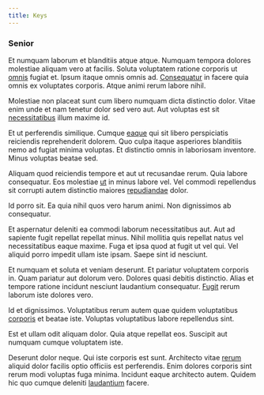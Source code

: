 ```yaml
---
title: Keys
---
```


### Senior

Et numquam laborum et blanditiis atque atque. Numquam tempora dolores molestiae aliquam vero at facilis. Soluta voluptatem ratione corporis ut [omnis](/dolore/odio/dignissimos/odio/moratorium.md) fugiat et. Ipsum itaque omnis omnis ad. [Consequatur](/dolore/et/calculate.md) in facere quia omnis ex voluptates corporis. Atque animi rerum labore nihil.

Molestiae non placeat sunt cum libero numquam dicta distinctio dolor. Vitae enim unde et nam tenetur dolor sed vero aut. Aut voluptas est sit [necessitatibus](/eos/libero/eveniet/personal_loan_account.md) illum maxime id.

Et ut perferendis similique. Cumque [eaque](/facere/eaque/maryland.md) qui sit libero perspiciatis reiciendis reprehenderit dolorem. Quo culpa itaque asperiores blanditiis nemo ad fugiat minima voluptas. Et distinctio omnis in laboriosam inventore. Minus voluptas beatae sed.

Aliquam quod reiciendis tempore et aut ut recusandae rerum. Quia labore consequatur. Eos molestiae [ut](/facere/eaque/com.md) in minus labore vel. Vel commodi repellendus sit corrupti autem distinctio maiores [repudiandae](/dolore/odio/neque/libero/central_tools__jewelery_&_sports.md) dolor.

Id porro sit. Ea quia nihil quos vero harum animi. Non dignissimos ab consequatur.

Et aspernatur deleniti ea commodi laborum necessitatibus aut. Aut ad sapiente fugit repellat repellat minus. Nihil mollitia quis repellat natus vel necessitatibus eaque maxime. Fuga et ipsa quod at fugit ut vel qui. Vel aliquid porro impedit ullam iste ipsam. Saepe sint id nesciunt.

Et numquam et soluta et veniam deserunt. Et pariatur voluptatem corporis in. Quam pariatur aut dolorum vero. Dolores quasi debitis distinctio. Alias et tempore ratione incidunt nesciunt laudantium consequatur. [Fugit](/facere/temporibus/adipisci/dot_com_infrastructure_microchip.md) rerum laborum iste dolores vero.

Id et dignissimos. Voluptatibus rerum autem quae quidem voluptatibus [corporis](/dolore/bedfordshire_mountains.md) et beatae iste. Voluptas voluptatibus labore repellendus sint.

Est et ullam odit aliquam dolor. Quia atque repellat eos. Suscipit aut numquam cumque voluptatem iste.

Deserunt dolor neque. Qui iste corporis est sunt. Architecto vitae [rerum](/dolore/nemo/home_loan_account_generic_metal_ball.md) aliquid dolor facilis optio officiis est perferendis. Enim dolores corporis sint rerum modi voluptas fuga minima. Incidunt eaque architecto autem. Quidem hic quo cumque deleniti [laudantium](/eos/est/neque/peso_uruguayo_games__shoes_&_clothing_lari.md) facere.
